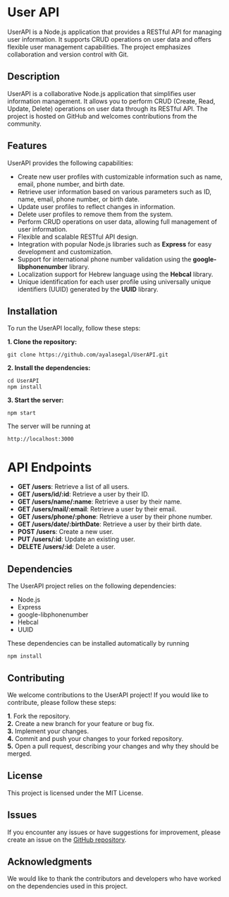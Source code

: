 # User API
UserAPI is a Node.js application that provides a RESTful API for managing user information. It supports CRUD operations on user data and offers flexible user management capabilities. The project emphasizes collaboration and version control with Git.

## Description

UserAPI is a collaborative Node.js application that simplifies user information management. It allows you to perform CRUD (Create, Read, Update, Delete) operations on user data through its RESTful API. The project is hosted on GitHub and welcomes contributions from the community.


## Features

UserAPI provides the following capabilities:

- Create new user profiles with customizable information such as name, email, phone number, and birth date.
- Retrieve user information based on various parameters such as ID, name, email, phone number, or birth date.
- Update user profiles to reflect changes in information.
- Delete user profiles to remove them from the system.
- Perform CRUD operations on user data, allowing full management of user information.
- Flexible and scalable RESTful API design.
- Integration with popular Node.js libraries such as **Express** for easy development and customization.
- Support for international phone number validation using the **google-libphonenumber** library.
- Localization support for Hebrew language using the **Hebcal** library.
- Unique identification for each user profile using universally unique identifiers (UUID) generated by the **UUID** library.
  
## Installation

To run the UserAPI locally, follow these steps:

<b>1. Clone the repository:</b>

```batch
git clone https://github.com/ayalasegal/UserAPI.git
```
   
<b>2. Install the dependencies:</b>

```batch
cd UserAPI
npm install
```

<b>3. Start the server:</b>
       
```batch
npm start
```
The server will be running at
   
   `http://localhost:3000`

# API Endpoints

- **GET /users**: Retrieve a list of all users.
- **GET /users/id/:id**: Retrieve a user by their ID.
- **GET /users/name/:name**: Retrieve a user by their name.
- **GET /users/mail/:email**: Retrieve a user by their email.
- **GET /users/phone/:phone**: Retrieve a user by their phone number.
- **GET /users/date/:birthDate**: Retrieve a user by their birth date.
- **POST /users**: Create a new user.
- **PUT /users/:id**: Update an existing user.
- **DELETE /users/:id**: Delete a user.

## Dependencies

The UserAPI project relies on the following dependencies:

- Node.js
- Express
- google-libphonenumber
- Hebcal
- UUID

These dependencies can be installed automatically by running 

```batch
npm install
```
## Contributing

We welcome contributions to the UserAPI project! If you would like to contribute, please follow these steps:

<b>1</b>. Fork the repository.\
<b>2.</b> Create a new branch for your feature or bug fix.\
<b>3.</b> Implement your changes.\
<b>4.</b> Commit and push your changes to your forked repository.\
<b>5.</b> Open a pull request, describing your changes and why they should be merged.

## License

This project is licensed under the MIT License.

## Issues

If you encounter any issues or have suggestions for improvement, please create an issue on the [GitHub repository](https://github.com/ayalasegal/UserAPI/issues).

## Acknowledgments

We would like to thank the contributors and developers who have worked on the dependencies used in this project.




